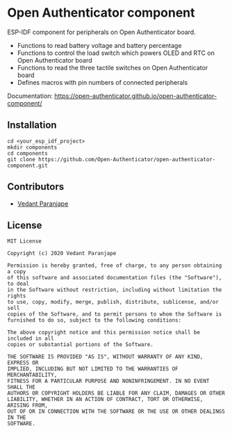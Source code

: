 # Open Authenticator component

ESP-IDF component for peripherals on Open Authenticator board.

* Functions to read battery voltage and battery percentage
* Functions to control the load switch which powers OLED and RTC on Open Authenticator board
* Functions to read the three tactile switches on Open Authenticator board
* Defines macros with pin numbers of connected peripherals

Documentation: https://open-authenticator.github.io/open-authenticator-component/
## Installation

```
cd <your_esp_idf_project>
mkdir components
cd components
git clone https://github.com/Open-Authenticator/open-authenticator-component.git
```

## Contributors

* [Vedant Paranjape](https://github.com/VedantParanjape)

## License

```
MIT License

Copyright (c) 2020 Vedant Paranjape

Permission is hereby granted, free of charge, to any person obtaining a copy
of this software and associated documentation files (the "Software"), to deal
in the Software without restriction, including without limitation the rights
to use, copy, modify, merge, publish, distribute, sublicense, and/or sell
copies of the Software, and to permit persons to whom the Software is
furnished to do so, subject to the following conditions:

The above copyright notice and this permission notice shall be included in all
copies or substantial portions of the Software.

THE SOFTWARE IS PROVIDED "AS IS", WITHOUT WARRANTY OF ANY KIND, EXPRESS OR
IMPLIED, INCLUDING BUT NOT LIMITED TO THE WARRANTIES OF MERCHANTABILITY,
FITNESS FOR A PARTICULAR PURPOSE AND NONINFRINGEMENT. IN NO EVENT SHALL THE
AUTHORS OR COPYRIGHT HOLDERS BE LIABLE FOR ANY CLAIM, DAMAGES OR OTHER
LIABILITY, WHETHER IN AN ACTION OF CONTRACT, TORT OR OTHERWISE, ARISING FROM,
OUT OF OR IN CONNECTION WITH THE SOFTWARE OR THE USE OR OTHER DEALINGS IN THE
SOFTWARE.
```